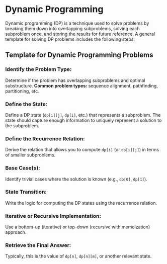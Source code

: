 # Dynamic Programming

Dynamic programming (DP) is a technique used to solve problems by breaking them down into overlapping subproblems, solving each subproblem once, and storing the results for future reference. A general template for solving DP problems includes the following steps:

## Template for Dynamic Programming Problems
### Identify the Problem Type:

Determine if the problem has overlapping subproblems and optimal substructure.
**Common problem types:** sequence alignment, pathfinding, partitioning, etc.
### Define the State:

Define a DP state (`dp[i][j]`, `dp[i]`, etc.) that represents a subproblem.
The state should capture enough information to uniquely represent a solution to the subproblem.
### Define the Recurrence Relation:

Derive the relation that allows you to compute `dp[i]` (or `dp[i][j]`) in terms of smaller subproblems.
### Base Case(s):

Identify trivial cases where the solution is known (e.g., `dp[0]`, `dp[1]`).
### State Transition:

Write the logic for computing the DP states using the recurrence relation.
### Iterative or Recursive Implementation:

Use a bottom-up (iterative) or top-down (recursive with memoization) approach.
### Retrieve the Final Answer:

Typically, this is the value of `dp[n]`, `dp[n][m]`, or another relevant state.

